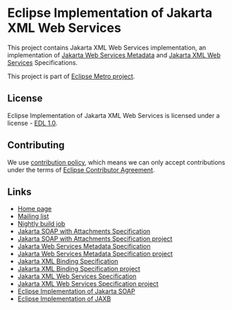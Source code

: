 [//]: # " Copyright (c) 2018, 2021 Oracle and/or its affiliates. All rights reserved. "
[//]: # "  "
[//]: # " This program and the accompanying materials are made available under the "
[//]: # " terms of the Eclipse Distribution License v. 1.0, which is available at "
[//]: # " http://www.eclipse.org/org/documents/edl-v10.php. "
[//]: # "  "
[//]: # " SPDX-License-Identifier: BSD-3-Clause "

# Eclipse Implementation of Jakarta XML Web Services

This project contains Jakarta XML Web Services implementation,
an implementation of [Jakarta Web Services Metadata](https://jakarta.ee/specifications/web-services-metadata/)
and [Jakarta XML Web Services](https://jakarta.ee/specifications/xml-web-services/)
Specifications.

This project is part of [Eclipse Metro project](https://projects.eclipse.org/projects/ee4j.metro).


## License

Eclipse Implementation of Jakarta XML Web Services is licensed under a license - [EDL 1.0](LICENSE.md).


## Contributing

We use [contribution policy](CONTRIBUTING.md), which means we can only accept contributions under
the terms of [Eclipse Contributor Agreement](http://www.eclipse.org/legal/ECA.php).


## Links

* [Home page](https://eclipse-ee4j.github.io/metro-jax-ws)
* [Mailing list](https://accounts.eclipse.org/mailing-list/metro-dev)
* [Nightly build job](https://ci.eclipse.org/metro/job/jax-ws-master-build/)
* [Jakarta SOAP with Attachments Specification](https://jakarta.ee/specifications/soap-attachments)
* [Jakarta SOAP with Attachments Specification project](https://github.com/eclipse-ee4j/saaj-api)
* [Jakarta Web Services Metadata Specification](https://jakarta.ee/specifications/web-services-metadata/)
* [Jakarta Web Services Metadata Specification project](https://github.com/eclipse-ee4j/jws-api)
* [Jakarta XML Binding Specification](https://jakarta.ee/specifications/xml-binding/)
* [Jakarta XML Binding Specification project](https://github.com/eclipse-ee4j/jaxb-api)
* [Jakarta XML Web Services Specification](https://jakarta.ee/specifications/xml-web-services/)
* [Jakarta XML Web Services Specification project](https://github.com/eclipse-ee4j/jax-ws-api)
* [Eclipse Implementation of Jakarta SOAP](https://github.com/eclipse-ee4j/metro-saaj)
* [Eclipse Implementation of JAXB](https://github.com/eclipse-ee4j/jaxb-ri)
